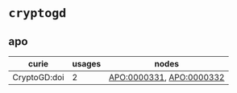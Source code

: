 # `cryptogd`

## apo

| curie        |   usages | nodes                                                                                                                |
|--------------|----------|----------------------------------------------------------------------------------------------------------------------|
| CryptoGD:doi |        2 | [APO:0000331](http://purl.obolibrary.org/obo/APO_0000331), [APO:0000332](http://purl.obolibrary.org/obo/APO_0000332) |

